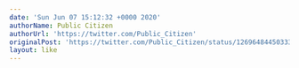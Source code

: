 ```yaml
---
date: 'Sun Jun 07 15:12:32 +0000 2020'
authorName: Public Citizen
authorUrl: 'https://twitter.com/Public_Citizen'
originalPost: 'https://twitter.com/Public_Citizen/status/1269648445033320449'
layout: like
---
```

